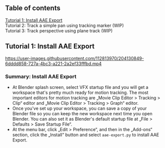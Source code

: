 ## Table of contents

[Tutorial 1: Install AAE Export](#tutorial-1-install-aae-export)  
Tutorial 2: Track a simple pan using tracking marker (WIP)  
Tutorial 3: Track perspective using plane track (WIP)  

## Tutorial 1: Install AAE Export

https://user-images.githubusercontent.com/112813970/204130849-6dddd858-727a-4bc3-a221-2a2ef33fffbd.mp4

### Summary: Install AAE Export

* At Blender splash screen, select VFX startup file and you will get a workspace that's pretty much ready for motion tracking. The most important editors for motion tracking are „Movie Clip Editor > Tracking > Clip“ editor and „Movie Clip Editor > Tracking > Graph“ editor.
* Once you've set up your workspace, you can save a copy of your Blender file so you can keep the new workspace next time you open Blender. You can also set it as Blender's default startup file at „File > Defaults > Save Startup File“.
* At the menu bar, click „Edit > Preference“, and then in the „Add-ons“ section, click the „Install“ button and select `aae-export.py` to install AAE Export.  
